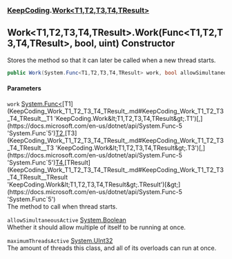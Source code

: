 ### [KeepCoding](KeepCoding.md 'KeepCoding').[Work&lt;T1,T2,T3,T4,TResult&gt;](KeepCoding_Work_T1_T2_T3_T4_TResult_.md 'KeepCoding.Work&lt;T1,T2,T3,T4,TResult&gt;')
## Work&lt;T1,T2,T3,T4,TResult&gt;.Work(Func&lt;T1,T2,T3,T4,TResult&gt;, bool, uint) Constructor
Stores the method so that it can later be called when a new thread starts.  
```csharp
public Work(System.Func<T1,T2,T3,T4,TResult> work, bool allowSimultaneousActive, uint maximumThreadsActive);
```
#### Parameters
<a name='KeepCoding_Work_T1_T2_T3_T4_TResult__Work(System_Func_T1_T2_T3_T4_TResult__bool_uint)_work'></a>
`work` [System.Func&lt;](https://docs.microsoft.com/en-us/dotnet/api/System.Func-5 'System.Func`5')[T1](KeepCoding_Work_T1_T2_T3_T4_TResult_.md#KeepCoding_Work_T1_T2_T3_T4_TResult__T1 'KeepCoding.Work&lt;T1,T2,T3,T4,TResult&gt;.T1')[,](https://docs.microsoft.com/en-us/dotnet/api/System.Func-5 'System.Func`5')[T2](KeepCoding_Work_T1_T2_T3_T4_TResult_.md#KeepCoding_Work_T1_T2_T3_T4_TResult__T2 'KeepCoding.Work&lt;T1,T2,T3,T4,TResult&gt;.T2')[,](https://docs.microsoft.com/en-us/dotnet/api/System.Func-5 'System.Func`5')[T3](KeepCoding_Work_T1_T2_T3_T4_TResult_.md#KeepCoding_Work_T1_T2_T3_T4_TResult__T3 'KeepCoding.Work&lt;T1,T2,T3,T4,TResult&gt;.T3')[,](https://docs.microsoft.com/en-us/dotnet/api/System.Func-5 'System.Func`5')[T4](KeepCoding_Work_T1_T2_T3_T4_TResult_.md#KeepCoding_Work_T1_T2_T3_T4_TResult__T4 'KeepCoding.Work&lt;T1,T2,T3,T4,TResult&gt;.T4')[,](https://docs.microsoft.com/en-us/dotnet/api/System.Func-5 'System.Func`5')[TResult](KeepCoding_Work_T1_T2_T3_T4_TResult_.md#KeepCoding_Work_T1_T2_T3_T4_TResult__TResult 'KeepCoding.Work&lt;T1,T2,T3,T4,TResult&gt;.TResult')[&gt;](https://docs.microsoft.com/en-us/dotnet/api/System.Func-5 'System.Func`5')  
The method to call when thread starts.
  
<a name='KeepCoding_Work_T1_T2_T3_T4_TResult__Work(System_Func_T1_T2_T3_T4_TResult__bool_uint)_allowSimultaneousActive'></a>
`allowSimultaneousActive` [System.Boolean](https://docs.microsoft.com/en-us/dotnet/api/System.Boolean 'System.Boolean')  
Whether it should allow multiple of itself to be running at once.
  
<a name='KeepCoding_Work_T1_T2_T3_T4_TResult__Work(System_Func_T1_T2_T3_T4_TResult__bool_uint)_maximumThreadsActive'></a>
`maximumThreadsActive` [System.UInt32](https://docs.microsoft.com/en-us/dotnet/api/System.UInt32 'System.UInt32')  
The amount of threads this class, and all of its overloads can run at once.
  
